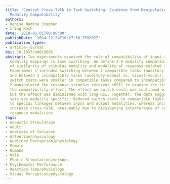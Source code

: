 ```yaml
---
title: 'Central Cross-Talk in Task Switching: Evidence from Manipulating Input-Output
  Modality Compatibility'
authors:
- Denise Nadine Stephan
- Iring Koch
date: '2010-01-01T00:00:00'
publishDate: '2024-12-24T10:27:56.739202Z'
publication_types:
- article-journal
doi: 10.1037/a0019695
abstract: Two experiments examined the role of compatibility of input and output (I-O)
  modality mappings in task switching. We define I-O modality compatibility in terms
  of similarity of stimulus modality and modality of response-related sensory consequences.
  Experiment 1 included switching between 2 compatible tasks (auditory-vocal vs. visual-manual)
  and between 2 incompatible tasks (auditory-manual vs. visual-vocal). The resulting
  switch costs were smaller in compatible tasks compared to incompatible tasks. Experiment
  2 manipulated the response-stimulus interval (RSI) to examine the time course of
  the compatibility effect. The effect on switch costs was confirmed with short RSI,
  but the effect was diminished with long RSI. Together, the data suggest that task
  sets are modality specific. Reduced switch costs in compatible tasks may be due
  to special linkages between input and output modalities, whereas incompatible tasks
  increase cross-talk, presumably due to dissipating interference of correct and incorrect
  response modalities.
tags:
- Acoustic Stimulation
- Adult
- Analysis of Variance
- Attention/physiology
- Auditory Perception/physiology
- Female
- Humans
- Male
- Photic Stimulation/methods
- Psychomotor Performance
- Reaction Time/physiology
- Visual Perception/physiology
---
```

